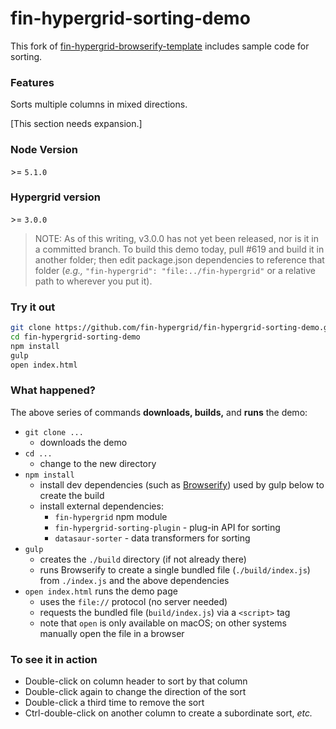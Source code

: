 # fin-hypergrid-sorting-demo

This fork of [fin-hypergrid-browserify-template](https://github.com/fin-hypergrid/fin-hypergrid-browserify-template) includes sample code for sorting.

### Features

Sorts multiple columns in mixed directions.

\[This section needs expansion.]

### Node Version
\>= `5.1.0`

### Hypergrid version
\>= `3.0.0`

> NOTE: As of this writing, v3.0.0 has not yet been released, nor is it in a committed branch. To build this demo today, pull #619 and build it in another folder; then edit package.json dependencies to reference that folder (_e.g.,_ `"fin-hypergrid": "file:../fin-hypergrid"` or a relative path to wherever you put it).

### Try it out

```bash
git clone https://github.com/fin-hypergrid/fin-hypergrid-sorting-demo.git
cd fin-hypergrid-sorting-demo
npm install
gulp
open index.html
```

### What happened?

The above series of commands **downloads, builds,** and **runs** the demo:
* `git clone ...`
    * downloads the demo
* `cd ...`
    * change to the new directory
* `npm install`
    * install dev dependencies (such as [Browserify](https://www.npmjs.com/package/browserify)) used by gulp below to create the build
    * install external dependencies:
        * `fin-hypergrid` npm module
        * `fin-hypergrid-sorting-plugin` - plug-in API for sorting
        * `datasaur-sorter` - data transformers for sorting
* `gulp`
    * creates the `./build` directory (if not already there)
    * runs Browserify to create a single bundled file (`./build/index.js`) from `./index.js` and the above dependencies
* `open index.html` runs the demo page
    * uses the `file://` protocol (no server needed)
    * requests the bundled file (`build/index.js`) via a `<script>` tag
    * note that `open` is only available on macOS; on other systems manually open the file in a browser

### To see it in action

* Double-click on column header to sort by that column
* Double-click again to change the direction of the sort
* Double-click a third time to remove the sort
* Ctrl-double-click on another column to create a subordinate sort, _etc._